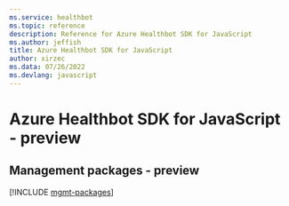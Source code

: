 ```yaml
---
ms.service: healthbot
ms.topic: reference
description: Reference for Azure Healthbot SDK for JavaScript
ms.author: jeffish
title: Azure Healthbot SDK for JavaScript
author: xirzec
ms.data: 07/26/2022
ms.devlang: javascript
---
```

# Azure Healthbot SDK for JavaScript - preview

## Management packages - preview
[!INCLUDE [mgmt-packages](healthbot-mgmt-index.md)]
